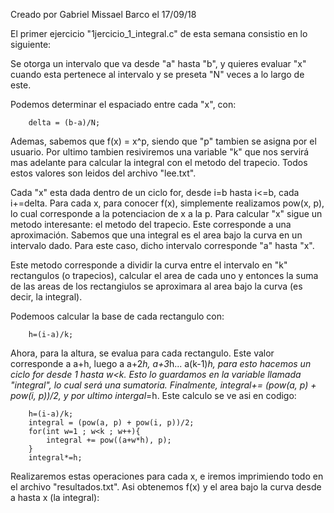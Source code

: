 Creado por Gabriel Missael Barco el 17/09/18

El primer ejercicio "1jercicio_1_integral.c" de esta semana consistio en lo siguiente:

Se otorga un intervalo que va desde "a" hasta "b", y quieres evaluar "x" cuando esta pertenece al intervalo y se preseta "N" veces a lo largo de este.

Podemos determinar el espaciado entre cada "x", con:

		delta = (b-a)/N;

Ademas, sabemos que f(x) = x^p, siendo que "p" tambien se asigna por el usuario. Por ultimo tambien resiviremos una variable "k" que nos servirá mas adelante para calcular la integral con el metodo del trapecio.
Todos estos valores son leidos del archivo "lee.txt".

Cada "x" esta dada dentro de un ciclo for, desde i=b hasta i<=b, cada i+=delta. Para cada x, para conocer f(x), simplemente realizamos pow(x, p), lo cual corresponde a la potenciacion de x a la p. Para calcular "x" sigue un metodo interesante: el metodo del trapecio. Este corresponde a una aproximación. Sabemos que una integral es el area bajo la curva en un intervalo dado. Para este caso, dicho intervalo corresponde "a" hasta "x". 

Este metodo corresponde a dividir la curva entre el intervalo en "k" rectangulos (o trapecios), calcular el area de cada uno y entonces la suma de las areas de los rectangiulos se aproximara al area bajo la curva (es decir, la integral).

Podemoos calcular la base de cada rectangulo con:
	
		h=(i-a)/k;

Ahora, para la altura, se evalua para cada rectangulo. Este valor corresponde a a+h, luego a a+2*h, a+3*h... a(k-1)*h, para esto hacemos un ciclo for desde 1 hasta w<k. Esto lo guardamos en la variable llamada "integral", lo cual será una sumatoria. Finalmente, integral+= (pow(a, p) + pow(i, p))/2, y por ultimo intergal*=h.
Este calculo se ve asi en codigo:

		h=(i-a)/k;
		integral = (pow(a, p) + pow(i, p))/2;
		for(int w=1 ; w<k ; w++){
			integral += pow((a+w*h), p);
		}
		integral*=h;

Realizaremos estas operaciones para cada x, e iremos imprimiendo todo en el archivo "resultados.txt". Asi obtenemos f(x) y el area bajo la curva desde a hasta x (la integral):
